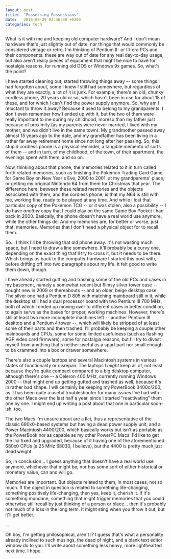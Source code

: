 ```yaml
---
layout: post
title:  "Possessing Possessions"
date:   2016-09-29 02:46:00 +0200
categories: tech
---
```

What is it with me and keeping old computer hardware? And I don't mean hardware that's just slightly out of date, nor things that would commonly be considered vintage or retro. I'm thinking of Pentium II- or III-era PCs and their components: these are way out of date for any real day-to-day usage, but also aren't really pieces of equipment that might be nice to have for nostalgia reasons, for running old DOS or Windows 9x games. So, what's the point?

I have started cleaning out, started throwing things away -- some things I had forgotten about, some I knew I still had somewhere, but regardless of what they are exactly, a lot of it is junk. For example, there's an old, chunky cordless phone, 20 years old or so, which hasn't been in use for about 15 of these, and for which I can't find the power supply anymore. So, why am I reluctant to throw it away? Because it used to belong to my grandparents. I don't even remember how I ended up with it, but the two of them were really important to me during my childhood, moreso than my father just because of proximity (as my parents were never married, I lived with my mother, and we didn't live in the same town). My grandmother passed away almost 15 years ago to the date, and my grandfather has been living in a rather far away retirement home since not long after her passing. So, this stupid cordless phone is a physical reminder, a tangible memento of sorts of them -- and in turn, of my childhood, of the town, of their apartment, the evenings spent with them, and so on.

Now, thinking about that phone, the memories related to it in turn called forth related memories, such as finishing the Pokémon Trading Card Game for Game Boy on New Year's Eve, 2000 to 2001, at my grandparents' place, or getting my original Nintendo 64 from them for Christmas that year. The difference here, between these related memories and the objects associated with them, and the cordless phone, is that my N64 is still with me, working fine, ready to be played at any time. And while I lost that particular copy of the Pokémon TCG -- or it was stolen, also a possibility -- I do have _another_ copy that I could play on the same Game Boy Pocket I had back in 2000. Basically, the phone doesn't have a real world use anymore, while the other things do. And my memories are, for better or worse, just that: memories. Memories that I don't need a physical object for to recall them.

So... I think I'll be throwing that old phone away. It's not wasting much space, but I need to draw a line somewhere. It'll probably be a curvy one, depending on the exact thing that'll try to cross it, but it needs to be there. Which brings us back to the computer hardware I started this post with, before drifting off into two paragraphs about my life. It felt good to write them down, though.

I have already started gutting and trashing some of the old PCs and cases in my basement, namely a somewhat recent but flimsy silver tower case -- bought new in 2009 or thereabouts -- and an older, beige desktop case. The silver one had a Pentium D 805 with matching mainboard still in it, while the desktop still had a dual processor board with two Pentium III 700 MHz, both of which I ended up moving over to different cases in better condition, to again serve as the bases for proper, working machines. However, there's still at least two more incomplete machines left -- another Pentium III desktop and a Pentium 4 tower --, which will likely be stripped of at least some of their parts and then trashed. I'll probably be keeping a couple other mainboards and CPUs, some for some limited usefulness (such as flashing AGP video card firmware), some for nostalgia reasons, but I'll try to divest myself from anything that's neither useful as a spart part nor small enough to be crammed into a box or drawer somewhere.

There's also a couple laptops and several Macintosh systems in various states of functionality or disrepair. The laptops I _might_ keep all of, not least because they're quite compact compared to a big desktop computer, although there's one -- a Celeron 400 MHz, currently running Windows 2000 -- that might end up getting gutted and trashed as well, because it's in rather bad shape. I will certainly be keeping my PowerBook 3400c/200, as it has been quite a useful troubleshooter for many issues I've had with the other Macs over the last half a year, since I started "reactivating" them one by one. I might end up writing a post about that one in particular soon-ish, too.

The two Macs I'm unsure about are a IIci, thus a representative of the classic 680x0-based systems but having a dead power supply unit, and a Power Macintosh 4400/200, which basically works but isn't as portable as the PowerBook nor as capable as my other PowerPC Macs. I'd like to get the IIci fixed and upgraded, because of it having one of the aforementioned 680x0 CPUs (a 25 MHz 68030, I believe), but the 4400 is pretty much just dead weight.

So, in conclusion... I guess anything that doesn't have a real world use anymore, whichever that might be, nor has some sort of either historical or monetary value, can and will go.

Memories are important. But objects related to them, in most cases, not so much. If the object in question is related to something life-changing, something positively life-changing, then yes, keep it, cherish it. If it's something mundane, something that might trigger memories that you could otherwise still recall by just thinking of a person or place... then it's probably not much of a loss in the long term. It might sting when you throw it out, but it'll get better.

...

Oh boy, I'm getting philosophical, aren't I? I guess that's what a personality already inclined to such musings, the dead of night, and a blank text editor window do to you. I'll write about something less heavy, more lighthearted next time. I hope.
